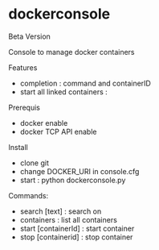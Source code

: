 # dockerconsole

Beta Version

Console to manage docker containers

Features 
- completion : command and containerID
- start all linked containers : 

Prerequis
- docker enable
- docker TCP API enable

Install

- clone git
- change DOCKER_URI in console.cfg
- start : python dockerconsole.py

Commands:
- search [text] : search on 
- containers : list all containers
- start [containerId] : start container
- stop [containerid] : stop container


